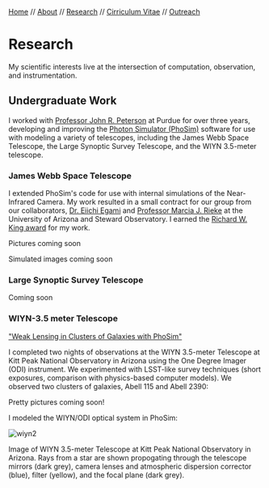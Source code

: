 [Home](index.md)  //  [About](about.md)  //  [Research](research.md)  //  [Cirriculum Vitae](cv.md)  //  [Outreach](outreach.md) 

# Research

My scientific interests live at the intersection of computation, observation, and instrumentation.

## Undergraduate Work

I worked with [Professor John R. Peterson](https://lsst.rcac.purdue.edu/) at Purdue for over three years, developing and improving the [Photon Simulator (PhoSim)](https://bitbucket.org/phosim/phosim_release/wiki/Home) software for use with modeling a variety of telescopes, including the James Webb Space Telescope, the Large Synoptic Survey Telescope, and the WIYN 3.5-meter telescope.

### James Webb Space Telescope

I extended PhoSim's code for use with internal simulations of the Near-Infrared Camera. My work resulted in a small contract for our group from our collaborators, [Dr. Eiichi Egami](https://www.as.arizona.edu/people/faculty/eiichi-egami) and [Professor Marcia J. Rieke](https://www.as.arizona.edu/people/faculty/marcia-j-rieke) at the University of Arizona and Steward Observatory. I earned the [Richard W. King award](http://www.physics.purdue.edu/about/prizes_awards/undergraduate_awards.html#King) for my work.

Pictures coming soon

Simulated images coming soon

### Large Synoptic Survey Telescope

Coming soon

### WIYN-3.5 meter Telescope

["Weak Lensing in Clusters of Galaxies with PhoSim"](https://www.noao.edu/noaoprop/abstract.mpl?2017B-0824)

I completed two nights of observations at the WIYN 3.5-meter Telescope at Kitt Peak National Observatory in Arizona using the One Degree Imager (ODI) instrument. We experimented with LSST-like survey techniques (short exposures, comparison with physics-based computer models). We observed two clusters of galaxies, Abell 115 and Abell 2390:

Pretty pictures coming soon!

I modeled the WIYN/ODI optical system in PhoSim:

![wiyn2](https://user-images.githubusercontent.com/13906989/34473846-a31e3b26-ef45-11e7-806e-fc6b0bb5d840.jpg)

Image of WIYN 3.5-meter Telescope at Kitt Peak National Observatory in Arizona. Rays from a star are shown propogating through the telescope mirrors (dark grey), camera lenses and atmospheric dispersion corrector (blue), filter (yellow), and the focal plane (dark grey).
